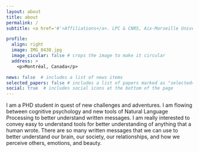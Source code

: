 ```yaml
---
layout: about
title: about
permalink: /
subtitle: <a href='#'>Affiliations</a>. LPC & CNRS, Aix-Marseille Université

profile:
  align: right
  image: IMG_8438.jpg
  image_cicular: false # crops the image to make it circular
  address: >
    <p>Montréal, Canada</p>

news: false  # includes a list of news items
selected_papers: false # includes a list of papers marked as "selected={true}"
social: true  # includes social icons at the bottom of the page
---
```


I am a PHD student in quest of new challenges and adventures. I am flowing between cognitive psychology and new tools of Natural Language Processing to better understand written messages. I am really interested to convey easy to understand tools for better understanding of anything that a human wrote. There are so many written messages that we can use to better understand our brain, our society, our relationships, and how we perceive others, emotions, and beauty. 


<!---
#Link to your social media connections, too. This theme is set up to use [Font Awesome icons](http://fortawesome.github.io/#Font-Awesome/) and [Academicons](https://jpswalsh.github.io/academicons/), like the ones below. Add your Facebook, #Twitter, LinkedIn, Google Scholar, or just disable all of them.
-->
